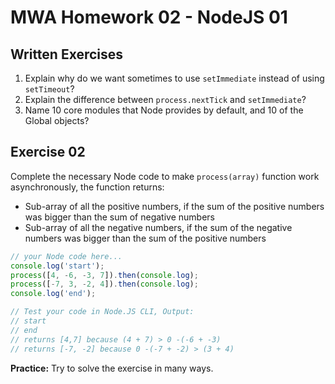 # MWA Homework 02 - NodeJS 01
## Written Exercises
1. Explain why do we want sometimes to use `setImmediate` instead of using `setTimeout`? 
2. Explain the difference between `process.nextTick` and `setImmediate`?
3. Name 10 core modules that Node provides by default, and 10 of the Global objects?

## Exercise 02
Complete the necessary Node code to make `process(array)` function work asynchronously, the function returns:
* Sub-array of all the positive numbers, if the sum of the positive numbers was bigger than the sum of negative numbers
* Sub-array of all the negative numbers, if the sum of the negative numbers was bigger than the sum of the positive numbers

```javascript
// your Node code here...
console.log('start');
process([4, -6, -3, 7]).then(console.log); 
process([-7, 3, -2, 4]).then(console.log);
console.log('end');

// Test your code in Node.JS CLI, Output:
// start
// end
// returns [4,7] because (4 + 7) > 0 -(-6 + -3)
// returns [-7, -2] because 0 -(-7 + -2) > (3 + 4) 
```
**Practice:** Try to solve the exercise in many ways.

